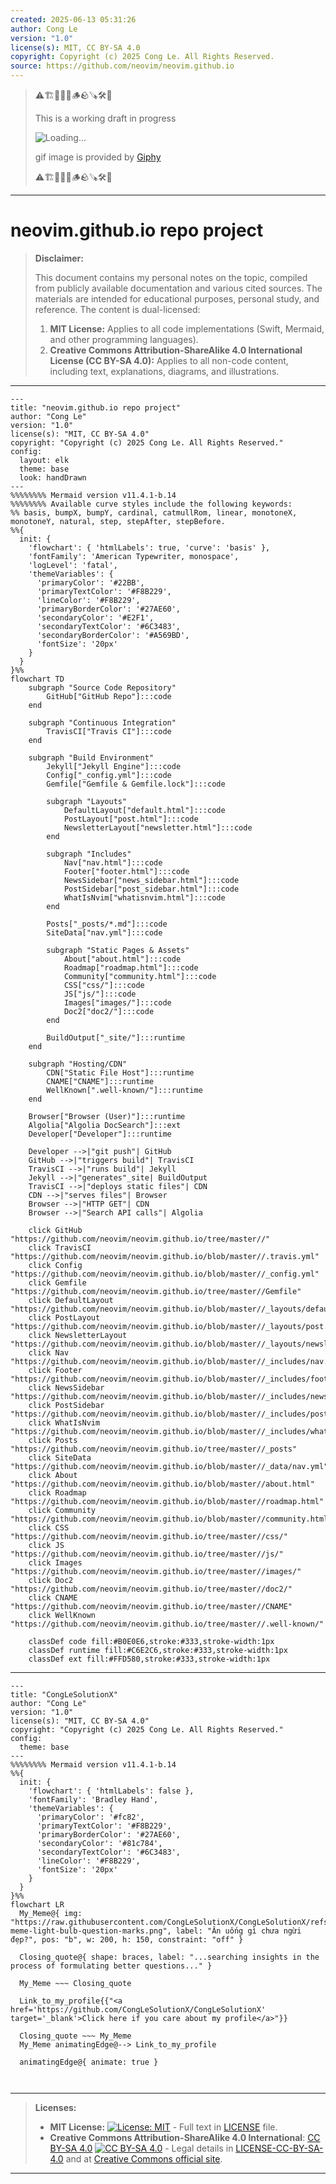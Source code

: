 ```yaml
---
created: 2025-06-13 05:31:26
author: Cong Le
version: "1.0"
license(s): MIT, CC BY-SA 4.0
copyright: Copyright (c) 2025 Cong Le. All Rights Reserved.
source: https://github.com/neovim/neovim.github.io
---
```



> ⚠️🏗️🚧🦺🧱🪵🪨🪚🛠️👷
> 
> This is a working draft in progress
> 
> ![Loading...](https://media2.giphy.com/media/v1.Y2lkPTc5MGI3NjExMXVjejV3dnVjc2o5MXd3eXBvcDR1cHlzbHQ1Z2R6YjY0ZHpmdjJ6OCZlcD12MV9pbnRlcm5hbF9naWZfYnlfaWQmY3Q9Zw/hL9q5k9dk9l0wGd4e0/giphy.gif)
>
> gif image is provided by [Giphy](https://giphy.com)
> 
> ⚠️🏗️🚧🦺🧱🪵🪨🪚🛠️👷


----


# neovim.github.io repo project
> **Disclaimer:**
>
> This document contains my personal notes on the topic,
> compiled from publicly available documentation and various cited sources.
> The materials are intended for educational purposes, personal study, and reference.
> The content is dual-licensed:
> 1. **MIT License:** Applies to all code implementations (Swift, Mermaid, and other programming languages).
> 2. **Creative Commons Attribution-ShareAlike 4.0 International License (CC BY-SA 4.0):** Applies to all non-code content, including text, explanations, diagrams, and illustrations.
---


```mermaid
---
title: "neovim.github.io repo project"
author: "Cong Le"
version: "1.0"
license(s): "MIT, CC BY-SA 4.0"
copyright: "Copyright (c) 2025 Cong Le. All Rights Reserved."
config:
  layout: elk
  theme: base
  look: handDrawn
---
%%%%%%%% Mermaid version v11.4.1-b.14
%%%%%%%% Available curve styles include the following keywords:
%% basis, bumpX, bumpY, cardinal, catmullRom, linear, monotoneX, monotoneY, natural, step, stepAfter, stepBefore.
%%{
  init: {
    'flowchart': { 'htmlLabels': true, 'curve': 'basis' },
    'fontFamily': 'American Typewriter, monospace',
    'logLevel': 'fatal',
    'themeVariables': {
      'primaryColor': '#22BB',
      'primaryTextColor': '#F8B229',
      'lineColor': '#F8B229',
      'primaryBorderColor': '#27AE60',
      'secondaryColor': '#E2F1',
      'secondaryTextColor': '#6C3483',
      'secondaryBorderColor': '#A569BD',
      'fontSize': '20px'
    }
  }
}%%
flowchart TD
    subgraph "Source Code Repository"
        GitHub["GitHub Repo"]:::code
    end

    subgraph "Continuous Integration"
        TravisCI["Travis CI"]:::code
    end

    subgraph "Build Environment"
        Jekyll["Jekyll Engine"]:::code
        Config["_config.yml"]:::code
        Gemfile["Gemfile & Gemfile.lock"]:::code

        subgraph "Layouts"
            DefaultLayout["default.html"]:::code
            PostLayout["post.html"]:::code
            NewsletterLayout["newsletter.html"]:::code
        end

        subgraph "Includes"
            Nav["nav.html"]:::code
            Footer["footer.html"]:::code
            NewsSidebar["news_sidebar.html"]:::code
            PostSidebar["post_sidebar.html"]:::code
            WhatIsNvim["whatisnvim.html"]:::code
        end

        Posts["_posts/*.md"]:::code
        SiteData["nav.yml"]:::code

        subgraph "Static Pages & Assets"
            About["about.html"]:::code
            Roadmap["roadmap.html"]:::code
            Community["community.html"]:::code
            CSS["css/"]:::code
            JS["js/"]:::code
            Images["images/"]:::code
            Doc2["doc2/"]:::code
        end

        BuildOutput["_site/"]:::runtime
    end

    subgraph "Hosting/CDN"
        CDN["Static File Host"]:::runtime
        CNAME["CNAME"]:::runtime
        WellKnown[".well-known/"]:::runtime
    end

    Browser["Browser (User)"]:::runtime
    Algolia["Algolia DocSearch"]:::ext
    Developer["Developer"]:::runtime

    Developer -->|"git push"| GitHub
    GitHub -->|"triggers build"| TravisCI
    TravisCI -->|"runs build"| Jekyll
    Jekyll -->|"generates"_site| BuildOutput
    TravisCI -->|"deploys static files"| CDN
    CDN -->|"serves files"| Browser
    Browser -->|"HTTP GET"| CDN
    Browser -->|"Search API calls"| Algolia

    click GitHub "https://github.com/neovim/neovim.github.io/tree/master//"
    click TravisCI "https://github.com/neovim/neovim.github.io/blob/master//.travis.yml"
    click Config "https://github.com/neovim/neovim.github.io/blob/master//_config.yml"
    click Gemfile "https://github.com/neovim/neovim.github.io/tree/master//Gemfile"
    click DefaultLayout "https://github.com/neovim/neovim.github.io/blob/master//_layouts/default.html"
    click PostLayout "https://github.com/neovim/neovim.github.io/blob/master//_layouts/post.html"
    click NewsletterLayout "https://github.com/neovim/neovim.github.io/blob/master//_layouts/newsletter.html"
    click Nav "https://github.com/neovim/neovim.github.io/blob/master//_includes/nav.html"
    click Footer "https://github.com/neovim/neovim.github.io/blob/master//_includes/footer.html"
    click NewsSidebar "https://github.com/neovim/neovim.github.io/blob/master//_includes/news_sidebar.html"
    click PostSidebar "https://github.com/neovim/neovim.github.io/blob/master//_includes/post_sidebar.html"
    click WhatIsNvim "https://github.com/neovim/neovim.github.io/blob/master//_includes/whatisnvim.html"
    click Posts "https://github.com/neovim/neovim.github.io/tree/master//_posts"
    click SiteData "https://github.com/neovim/neovim.github.io/blob/master//_data/nav.yml"
    click About "https://github.com/neovim/neovim.github.io/blob/master//about.html"
    click Roadmap "https://github.com/neovim/neovim.github.io/blob/master//roadmap.html"
    click Community "https://github.com/neovim/neovim.github.io/blob/master//community.html"
    click CSS "https://github.com/neovim/neovim.github.io/tree/master//css/"
    click JS "https://github.com/neovim/neovim.github.io/tree/master//js/"
    click Images "https://github.com/neovim/neovim.github.io/tree/master//images/"
    click Doc2 "https://github.com/neovim/neovim.github.io/tree/master//doc2/"
    click CNAME "https://github.com/neovim/neovim.github.io/tree/master//CNAME"
    click WellKnown "https://github.com/neovim/neovim.github.io/tree/master//.well-known/"

    classDef code fill:#B0E0E6,stroke:#333,stroke-width:1px
    classDef runtime fill:#C6E2C6,stroke:#333,stroke-width:1px
    classDef ext fill:#FFD580,stroke:#333,stroke-width:1px
```

----

<!-- 
```mermaid
%% Current Mermaid version
info
```  -->


```mermaid
---
title: "CongLeSolutionX"
author: "Cong Le"
version: "1.0"
license(s): "MIT, CC BY-SA 4.0"
copyright: "Copyright (c) 2025 Cong Le. All Rights Reserved."
config:
  theme: base
---
%%%%%%%% Mermaid version v11.4.1-b.14
%%{
  init: {
    'flowchart': { 'htmlLabels': false },
    'fontFamily': 'Bradley Hand',
    'themeVariables': {
      'primaryColor': '#fc82',
      'primaryTextColor': '#F8B229',
      'primaryBorderColor': '#27AE60',
      'secondaryColor': '#81c784',
      'secondaryTextColor': '#6C3483',
      'lineColor': '#F8B229',
      'fontSize': '20px'
    }
  }
}%%
flowchart LR
  My_Meme@{ img: "https://raw.githubusercontent.com/CongLeSolutionX/CongLeSolutionX/refs/heads/main/assets/images/My-meme-light-bulb-question-marks.png", label: "Ăn uống gì chưa ngừi đẹp?", pos: "b", w: 200, h: 150, constraint: "off" }

  Closing_quote@{ shape: braces, label: "...searching insights in the process of formulating better questions..." }
    
  My_Meme ~~~ Closing_quote
    
  Link_to_my_profile{{"<a href='https://github.com/CongLeSolutionX/CongLeSolutionX' target='_blank'>Click here if you care about my profile</a>"}}

  Closing_quote ~~~ My_Meme
  My_Meme animatingEdge@--> Link_to_my_profile
  
  animatingEdge@{ animate: true }



```

---
>**Licenses:**
>
>- **MIT License:**  [![License: MIT](https://img.shields.io/badge/License-MIT-yellow.svg)](LICENSE) - Full text in [LICENSE](LICENSE) file.
>- **Creative Commons Attribution-ShareAlike 4.0 International**: [CC BY-SA 4.0](https://creativecommons.org/licenses/by-sa/4.0/) [![CC BY-SA 4.0](https://licensebuttons.net/l/by-sa/4.0/88x31.png)](https://creativecommons.org/licenses/by-sa/4.0/) - Legal details in [LICENSE-CC-BY-SA-4.0](THE_PAST/LICENSE-CC-BY-SA-4.0) and at [Creative Commons official site](https://creativecommons.org/licenses/by-sa/4.0/).
>
---